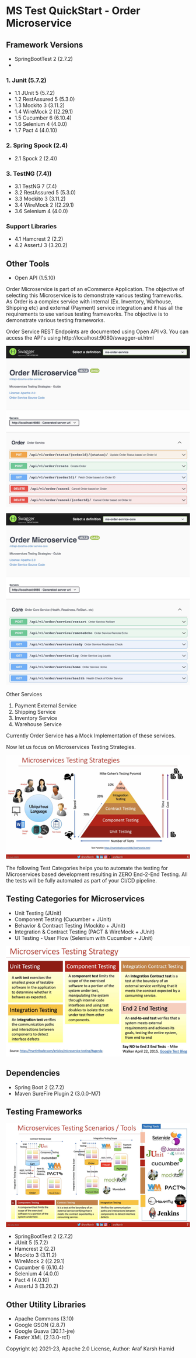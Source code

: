 # MS Test QuickStart - Order Microservice

## Framework Versions

- SpringBootTest 2 (2.7.2)
- 
### 1. Junit (5.7.2)

- 1.1 JUnit 5 (5.7.2)
- 1.2 RestAssured 5 (5.3.0)
- 1.3 Mockito 3 (3.11.2)
- 1.4 WireMock 2 ((2.29.1)
- 1.5 Cucumber 6 (6.10.4)
- 1.6 Selenium 4 (4.0.0)
- 1.7 Pact 4 (4.0.10)

### 2. Spring Spock (2.4)

- 2.1 Spock 2 (2.4))

### 3. TestNG (7.4))

- 3.1 TestNG 7 (7.4)
- 3.2 RestAssured 5 (5.3.0)
- 3.3 Mockito 3 (3.11.2)
- 3.4 WireMock 2 ((2.29.1)
- 3.6 Selenium 4 (4.0.0)

### Support Libraries
- 4.1 Hamcrest 2 (2.2)
- 4.2 AssertJ 3 (3.20.2)

## Other Tools 
- Open API (1.5.10)

Order Microservice is part of an eCommerce Application. The objective of selecting this Microservice is to demonstrate various testing frameworks. As Order is a complex service with internal (Ex. Inventory, Warhouse, Shipping etc) and external (Payment) service integration and it has all the requirements to use various testing frameworks. The objective is to demonstrate various testing frameworks. 

Order Service REST Endpoints are documented using Open API v3. 
You can access the API's using http://localhost:9080/swagger-ui.html

![Order Service API based on Open API v3](https://raw.githubusercontent.com/arafkarsh/ms-test-quickstart/master/diagrams/Order-OpenAPI-Order.jpg)

![Order Service API based on Open API v3](https://raw.githubusercontent.com/arafkarsh/ms-test-quickstart/master/diagrams/Order-OpenAPI-Core.jpg)

Other Services

1. Payment External Service
2. Shipping Service
3. Inventory Service
4. Warehouse Service

Currently Order Service has a Mock Implementation of these services.

Now let us focus on Microservices Testing Strategies.

![Microservice Testing Strategies](https://raw.githubusercontent.com/arafkarsh/ms-test-quickstart/master/diagrams/Microservices-Testing-Strategies-1.jpg)

The following Test Categories helps you to automate the testing for Microservices based development resulting in ZERO End-2-End Testing.
All the tests will be fully automated as part of your CI/CD pipeline.

## Testing Categories for Microservices

- Unit Testing (JUnit)
- Component Testing (Cucumber + JUnit)
- Behavior &  Contract Testing (Mockito + JUnit)
- Integration & Contract Testing (PACT & WireMock + JUnit)
- UI Testing - User Flow (Selenium with Cucumber + JUnit)

![Microservices Testing Categories](https://raw.githubusercontent.com/arafkarsh/ms-test-quickstart/master/diagrams/Microservices-Testing-Strategies-2.jpg)

## Dependencies

- Spring Boot 2 (2.7.2)
- Maven SureFire Plugin 2 (3.0.0-M7)

## Testing Frameworks

![Microservices Testing Frameworks](https://raw.githubusercontent.com/arafkarsh/ms-test-quickstart/master/diagrams/Microservices-Testing-Tools.jpg)

- SpringBootTest 2 (2.7.2)
- JUnit 5 (5.7.2)
- Hamcrest 2 (2.2)
- Mockito 3 (3.11.2)
- WireMock 2 ((2.29.1)
- Cucumber 6 (6.10.4)
- Selenium 4 (4.0.0)
- Pact 4 (4.0.10)
- AssertJ 3 (3.20.2)

## Other Utility Libraries

- Apache Commons (3.10)
- Google GSON (2.8.7)
- Google Guava (30.1.1-jre)
- Faster XML (2.13.0-rc1)


Copyright (c) 2021-23, Apache 2.0 License, Author: Araf Karsh Hamid

